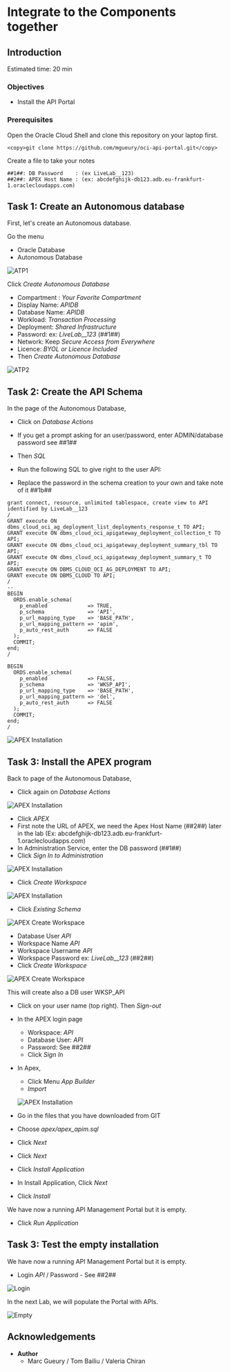 
# Integrate to the Components together

## Introduction

Estimated time: 20 min

### Objectives

- Install the API Portal

### Prerequisites

Open the Oracle Cloud Shell and clone this repository on your laptop first.

```
<copy>git clone https://github.com/mgueury/oci-api-portal.git</copy>
```

Create a file to take your notes

````
##1##: DB Password    : (ex LiveLab__123)
##2##: APEX Host Name : (ex: abcdefghijk-db123.adb.eu-frankfurt-1.oraclecloudapps.com)
````

## Task 1: Create an Autonomous database

First, let's create an Autonomous database.

Go the menu
- Oracle Database
- Autonomous Database

![ATP1](images/apim-atp.png)

Click *Create Autonomous Database*
- Compartment : *Your Favorite Compartment*
- Display Name: *APIDB*
- Database Name: *APIDB* 
- Workload: *Transaction Processing*
- Deployment: *Shared Infrastructure*
- Password: ex: *LiveLab__123* (##1##)
- Network: Keep *Secure Access from Everywhere*
- Licence: *BYOL or Licence Included*
- Then *Create Autonomous Database*

![ATP2](images/apim-atp2.png)

## Task 2: Create the API Schema

In the page of the Autonomous Database,
- Click on *Database Actions*
- If you get a prompt asking for an user/password, enter ADMIN/database password see ##1##
- Then *SQL*

- Run the following SQL to give right to the user API:
- Replace the password in the schema creation to your own and take note of it ##1b##

```
grant connect, resource, unlimited tablespace, create view to API identified by LiveLab__123
/
GRANT execute ON dbms_cloud_oci_ag_deployment_list_deployments_response_t TO API;
GRANT execute ON dbms_cloud_oci_apigateway_deployment_collection_t TO API;
GRANT execute ON dbms_cloud_oci_apigateway_deployment_summary_tbl TO API;
GRANT execute ON dbms_cloud_oci_apigateway_deployment_summary_t TO API;
GRANT execute ON DBMS_CLOUD_OCI_AG_DEPLOYMENT TO API;
GRANT execute ON DBMS_CLOUD TO API;
/
-- 
BEGIN
  ORDS.enable_schema(
    p_enabled             => TRUE,
    p_schema              => 'API',
    p_url_mapping_type    => 'BASE_PATH',
    p_url_mapping_pattern => 'apim',
    p_auto_rest_auth      => FALSE
  );
  COMMIT;
end;
/

BEGIN
  ORDS.enable_schema(
    p_enabled             => FALSE,
    p_schema              => 'WKSP_API',
    p_url_mapping_type    => 'BASE_PATH',
    p_url_mapping_pattern => 'del',
    p_auto_rest_auth      => FALSE
  );
  COMMIT;
end;
/
```

![APEX Installation](images/apim-sql1.png)


## Task 3: Install the APEX program

Back to page of the Autonomous Database,
- Click again on *Database Actions*

![APEX Installation](images/apim-apex0.png)

- Click *APEX*
- First note the URL of APEX, we need the Apex Host Name (##2##) later in the lab (Ex: abcdefghijk-db123.adb.eu-frankfurt-1.oraclecloudapps.com) 
- In Administration Service, enter the DB password (##1##)
- Click *Sign In to Administration*

![APEX Installation](images/apim-apex1.png)

- Click *Create Workspace*

![APEX Installation](images/apim-apex2.png)

- Click *Existing Schema*

![APEX Create Workspace](images/apim-apex3.png)

- Database User *API*
- Workspace Name *API*
- Workspace Username *API*
- Workspace Password ex: *LiveLab__123* (##2##)
- Click *Create Workspace*

![APEX Create Workspace](images/apim-apex4.png)

This will create also a DB user WKSP_API

- Click on your user name (top right). Then *Sign-out*
- In the APEX login page
    - Workspace: *API*
    - Database User: *API*
    - Password: See ##2##
    - Click *Sign In*
- In Apex, 
    - Click Menu *App Builder*
    - *Import*



  ![APEX Installation](images/apim-apex5.png)

- Go in the files that you have downloaded from GIT 
- Choose *apex/apex_apim.sql*
- Click *Next*
- Click *Next*
- Click *Install Application*
- In Install Application, Click *Next*
- Click *Install*

We have now a running API Management Portal but it is empty.
- Click *Run Application*

## Task 3: Test the empty installation

We have now a running API Management Portal but it is empty.
- Login *API* / Password - See ##2##

![Login](images/apim-apex-login.png)

In the next Lab, we will populate the Portal with APIs.

![Empty](images/apim-apex-empty.png)

## Acknowledgements

- **Author**
    - Marc Gueury / Tom Bailiu / Valeria Chiran